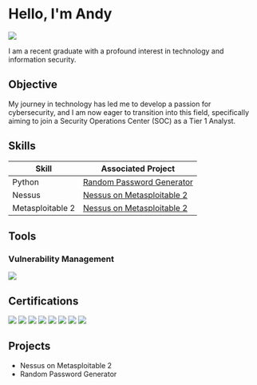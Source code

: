 # Hello, I'm Andy
<a href="https://linkedin.com/in/andytong7"><img src="https://img.shields.io/badge/-LinkedIn-0072b1?&style=for-the-badge&logo=linkedin&logoColor=white" /></a>

I am a recent graduate with a profound interest in technology and information security. 

## Objective

My journey in technology has led me to develop a passion for cybersecurity, and I am now eager to transition into this field, specifically aiming to join a Security Operations Center (SOC) as a Tier 1 Analyst.

## Skills

| Skill                                         | Associated Project         |
|-----------------------------------------------|----------------------------|
| Python                                        | <a href="https://github.com/txng/Random_Password_Generator">Random Password Generator</a>|
| Nessus                                        | <a href="https://github.com/txng/Nessus-on-Metasploitable-2">Nessus on Metasploitable 2</a>|
| Metasploitable 2                              | <a href="https://github.com/txng/Nessus-on-Metasploitable-2">Nessus on Metasploitable 2</a>|

## Tools

### Vulnerability Management
<div>
    <img src="https://img.shields.io/badge/-Nessus-1679A7?&style=for-the-badge&logo=Nessus&logoColor=white" />
</div>

## Certifications
<div>
<img src="https://img.shields.io/badge/Security%2B-White?style=for-the-badge&logo=comptia&logoSize=Auto&labelColor=7d7b7a&color=7d7b7a" />
<img src="https://img.shields.io/badge/Network%2B-White?style=for-the-badge&logo=comptia&logoSize=Auto&labelColor=565452&color=565452" />
<img src="https://img.shields.io/badge/A%2B-White?style=for-the-badge&logo=comptia&logoSize=Auto&labelColor=312f2d&color=312f2d" />
<img src="https://img.shields.io/badge/Google%20Cyber%20Security-White?style=for-the-badge&logo=google&logoSize=Auto&labelColor=100c08&color=100c08" />

<img src="https://img.shields.io/badge/Security%2B-White?style=for-the-badge&logo=comptia&logoSize=Auto&labelColor=100c08&color=100c08" />
<img src="https://img.shields.io/badge/Network%2B-White?style=for-the-badge&logo=comptia&logoSize=Auto&labelColor=312f2d&color=312f2d" />
<img src="https://img.shields.io/badge/A%2B-White?style=for-the-badge&logo=comptia&logoSize=Auto&labelColor=565452&color=565452" />
<img src="https://img.shields.io/badge/Google%20Cyber%20Security-White?style=for-the-badge&logo=google&logoSize=Auto&labelColor=7d7b7a&color=7d7b7a" />
</div>

## Projects
- Nessus on Metasploitable 2
- Random Password Generator

